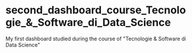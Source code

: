 # second_dashboard_course_Tecnologie_&_Software_di_Data_Science
My first dashboard studied during the course of "Tecnologie & Software di Data Science"
